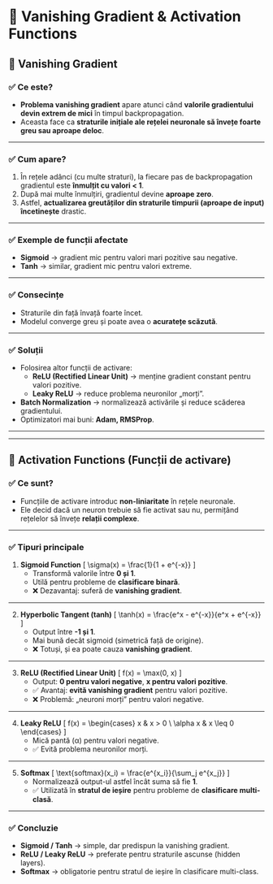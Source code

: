 # 📘 Vanishing Gradient & Activation Functions

## 🔹 Vanishing Gradient

### ✅ Ce este?
- **Problema vanishing gradient** apare atunci când **valorile gradientului devin extrem de mici** în timpul backpropagation.  
- Aceasta face ca **straturile inițiale ale rețelei neuronale să învețe foarte greu sau aproape deloc**.  

---

### ✅ Cum apare?
1. În rețele adânci (cu multe straturi), la fiecare pas de backpropagation gradientul este **înmulțit cu valori < 1**.  
2. După mai multe înmulțiri, gradientul devine **aproape zero**.  
3. Astfel, **actualizarea greutăților din straturile timpurii (aproape de input) încetinește** drastic.  

---

### ✅ Exemple de funcții afectate
- **Sigmoid** → gradient mic pentru valori mari pozitive sau negative.  
- **Tanh** → similar, gradient mic pentru valori extreme.  

---

### ✅ Consecințe
- Straturile din față învață foarte încet.  
- Modelul converge greu și poate avea o **acuratețe scăzută**.  

---

### ✅ Soluții
- Folosirea altor funcții de activare:
  - **ReLU (Rectified Linear Unit)** → menține gradient constant pentru valori pozitive.  
  - **Leaky ReLU** → reduce problema neuronilor „morți”.  
- **Batch Normalization** → normalizează activările și reduce scăderea gradientului.  
- Optimizatori mai buni: **Adam, RMSProp**.  

---

---

## 🔹 Activation Functions (Funcții de activare)

### ✅ Ce sunt?
- Funcțiile de activare introduc **non-liniaritate** în rețele neuronale.  
- Ele decid dacă un neuron trebuie să fie activat sau nu, permițând rețelelor să învețe **relații complexe**.  

---

### ✅ Tipuri principale

1. **Sigmoid Function**
   \[
   \sigma(x) = \frac{1}{1 + e^{-x}}
   \]
   - Transformă valorile între **0 și 1**.  
   - Utilă pentru probleme de **clasificare binară**.  
   - ❌ Dezavantaj: suferă de **vanishing gradient**.

---

2. **Hyperbolic Tangent (tanh)**
   \[
   \tanh(x) = \frac{e^x - e^{-x}}{e^x + e^{-x}}
   \]
   - Output între **-1 și 1**.  
   - Mai bună decât sigmoid (simetrică față de origine).  
   - ❌ Totuși, și ea poate cauza **vanishing gradient**.  

---

3. **ReLU (Rectified Linear Unit)**
   \[
   f(x) = \max(0, x)
   \]
   - Output: **0 pentru valori negative**, **x pentru valori pozitive**.  
   - ✅ Avantaj: **evită vanishing gradient** pentru valori pozitive.  
   - ❌ Problemă: „neuroni morți” pentru valori negative.  

---

4. **Leaky ReLU**
   \[
   f(x) = \begin{cases} x & x > 0 \\ \alpha x & x \leq 0 \end{cases}
   \]
   - Mică pantă (α) pentru valori negative.  
   - ✅ Evită problema neuronilor morți.  

---

5. **Softmax**
   \[
   \text{softmax}(x_i) = \frac{e^{x_i}}{\sum_j e^{x_j}}
   \]
   - Normalizează output-ul astfel încât suma să fie **1**.  
   - ✅ Utilizată în **stratul de ieșire** pentru probleme de **clasificare multi-clasă**.  

---

### ✅ Concluzie
- **Sigmoid / Tanh** → simple, dar predispun la vanishing gradient.  
- **ReLU / Leaky ReLU** → preferate pentru straturile ascunse (hidden layers).  
- **Softmax** → obligatorie pentru stratul de ieșire în clasificare multi-class.  
